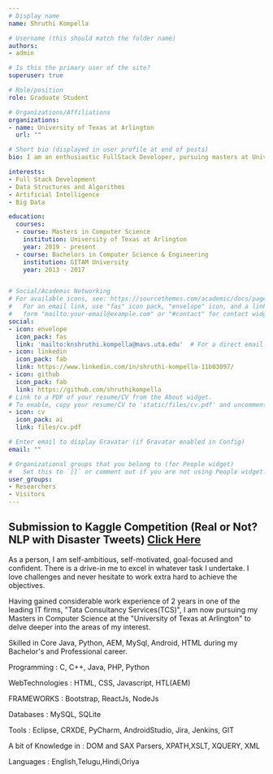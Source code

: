 ```yaml
---
# Display name
name: Shruthi Kompella

# Username (this should match the folder name)
authors:
- admin

# Is this the primary user of the site?
superuser: true

# Role/position
role: Graduate Student

# Organizations/Affiliations
organizations:
- name: University of Texas at Arlington
  url: ""

# Short bio (displayed in user profile at end of posts)
bio: I am an enthusiastic FullStack Developer, pursuing masters at University of Texas at Arlington with 2 years of IT experience in Software Development.

interests:
- Full Stack Development
- Data Structures and Algorithms
- Artificial Intelligence
- Big Data

education:
  courses:
  - course: Masters in Computer Science
    institution: University of Texas at Arlington
    year: 2019 - present
  - course: Bachelors in Computer Science & Engineering
    institution: GITAM University
    year: 2013 - 2017


# Social/Academic Networking
# For available icons, see: https://sourcethemes.com/academic/docs/page-builder/#icons
#   For an email link, use "fas" icon pack, "envelope" icon, and a link in the
#   form "mailto:your-email@example.com" or "#contact" for contact widget.
social:
- icon: envelope
  icon_pack: fas
  link: 'mailto:knshruthi.kompella@mavs.uta.edu'  # For a direct email link, use "mailto:test@example.org".
- icon: linkedin
  icon_pack: fab
  link: https://www.linkedin.com/in/shruthi-kompella-11b03097/
- icon: github
  icon_pack: fab
  link: https://github.com/shruthikompella
# Link to a PDF of your resume/CV from the About widget.
# To enable, copy your resume/CV to 'static/files/cv.pdf' and uncomment the lines below.
- icon: cv
  icon_pack: ai
  link: files/cv.pdf

# Enter email to display Gravatar (if Gravatar enabled in Config)
email: ""

# Organizational groups that you belong to (for People widget)
#   Set this to `[]` or comment out if you are not using People widget.
user_groups:
- Researchers
- Visitors
---
```


## Submission to Kaggle Competition (Real or Not? NLP with Disaster Tweets)  [Click Here](https://www.kaggle.com/knshruthikompella/kernel26cbbf7b4e)

As a person, I am self-ambitious, self-motivated, goal-focused and confident. There is a drive-in me to excel in whatever task I undertake. I love challenges and never hesitate to work extra hard to achieve the objectives.

Having gained considerable work experience of 2 years in one of the leading IT firms, "Tata Consultancy Services(TCS)", I am now pursuing my Masters in Computer Science at the "University of Texas at Arlington" to delve deeper into the areas of my interest.

Skilled in Core Java, Python, AEM, MySql, Android, HTML during my Bachelor's and Professional career.

Programming : C, C++, Java, PHP, Python 

WebTechnologies : HTML, CSS, Javascript, HTL(AEM)

FRAMEWORKS : Bootstrap, ReactJs, NodeJs

Databases : MySQL, SQLite 

Tools : Eclipse, CRXDE, PyCharm, AndroidStudio, Jira, Jenkins, GIT

A bit of Knowledge in : DOM and SAX Parsers, XPATH,XSLT, XQUERY, XML

Languages : English,Telugu,Hindi,Oriya